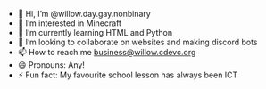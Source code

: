 - 👋 Hi, I’m @willow.day.gay.nonbinary
- 👀 I’m interested in Minecraft
- 🌱 I’m currently learning HTML and Python
- 💞️ I’m looking to collaborate on websites and making discord bots
- 📫 How to reach me business@willow.cdevc.org
- 😄 Pronouns: Any!
- ⚡ Fun fact: My favourite school lesson has always been ICT

<!---
KingUndertale/KingUndertale is a ✨ special ✨ repository because its `README.md` (this file) appears on your GitHub profile.
You can click the Preview link to take a look at your changes.
--->
